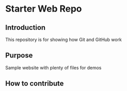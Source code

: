 # Starter Web Repo
## Introduction

This repository is for showing how Git and GitHub work

## Purpose

Sample website with plenty of files for demos
## How to contribute